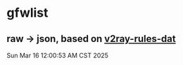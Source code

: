 # gfwlist
## raw -> json, based on [v2ray-rules-dat](https://github.com/Loyalsoldier/v2ray-rules-dat)
Sun Mar 16 12:00:53 AM CST 2025

